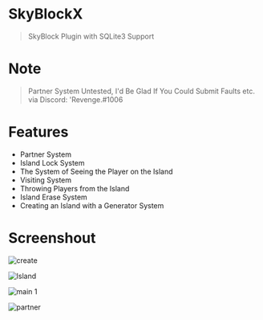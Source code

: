 # SkyBlockX

> SkyBlock Plugin with SQLite3 Support

# Note

> Partner System Untested, I'd Be Glad If You Could Submit Faults etc. via Discord: 'Revenge.#1006

# Features
- Partner System
- Island Lock System
- The System of Seeing the Player on the Island
- Visiting System
- Throwing Players from the Island
- Island Erase System
- Creating an Island with a Generator System

# Screenshout

![create](https://user-images.githubusercontent.com/81678629/121076458-20fcb980-c7df-11eb-9858-052d4137d7dd.png)

![Island](https://user-images.githubusercontent.com/81678629/121077071-d465ae00-c7df-11eb-8447-215a5ca78c9d.png)

![main 1](https://user-images.githubusercontent.com/81678629/121077044-cc0d7300-c7df-11eb-8748-beeafc024eb0.png)

![partner](https://user-images.githubusercontent.com/81678629/121077058-d0d22700-c7df-11eb-9c62-88344c276623.png)

